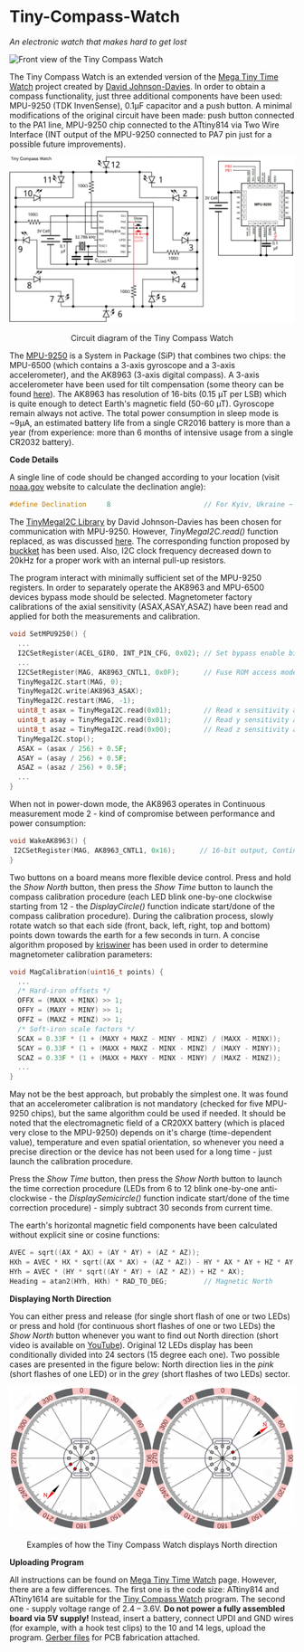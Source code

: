 # Tiny-Compass-Watch
*An electronic watch that makes hard to get lost*

![Front view of the Tiny Compass Watch](figures/front_side.png)

The Tiny Compass Watch is an extended version of the [Mega Tiny Time Watch](https://github.com/technoblogy/mega-tiny-time-watch/) project created by [David Johnson-Davies](https://github.com/technoblogy). In order to obtain a compass functionality, just three additional components have been used: MPU-9250 (TDK InvenSense), 0.1µF capacitor and a push button. A minimal modifications of the original circuit have been made: push button connected to the PA1 line, MPU-9250 chip connected to the ATtiny814 via Two Wire Interface (INT output of the MPU-9250 connected to PA7 pin just for a possible future improvements).

![Circuit of the Tiny Compass Watch](figures/circuit.png)
<p align="center">Circuit diagram of the Tiny Compass Watch

  The [MPU-9250](https://invensense.tdk.com/products/motion-tracking/9-axis/mpu-9250/) is a System in Package (SiP) that combines two chips: the MPU-6500 (which contains a 3-axis gyroscope and a 3-axis accelerometer), and the AK8963 (3-axis digital compass). A 3-axis accelerometer have been used for tilt compensation (some theory can be found [here](https://ieeexplore.ieee.org/abstract/document/838300)). The AK8963 has resolution of 16-bits (0.15 µT per LSB) which is quite enough to detect Earth's magnetic field (50-60 µT). Gyroscope remain always not active. The total power consumption in sleep mode is ~9µA, an estimated battery life from a single CR2016 battery is more than a year (from experience: more than 6 months of intensive usage from a single CR2032 battery).
  
  **Code Details**
  
  A single line of code should be changed according to your location (visit [noaa.gov](https://www.ngdc.noaa.gov/geomag/calculators/magcalc.shtml#declination) website to calculate the declination angle):
  ```C++
  #define Declination     8                       // For Kyiv, Ukraine ~ +8 deg (2022 year)
```
  The [TinyMegaI2C Library](https://github.com/technoblogy/tiny-mega-i2c) by David Johnson-Davies has been chosen for communication with MPU-9250. However, *TinyMegaI2C.read()* function replaced, as was discussed [here](https://github.com/technoblogy/tiny-mega-i2c/issues/3). The corresponding function proposed by [buckket](https://gist.github.com/buckket/09619e6cdc5dee056d41bfb57065db81) has been used. Also, I2C clock frequency decreased down to 20kHz for a proper work with an internal pull-up resistors.
  
  The program interact with minimally sufficient set of the MPU-9250 registers. In order to separately operate the AK8963 and MPU-6500 devices bypass mode should be selected. Magnetometer factory calibrations of the axial sensitivity (ASAX,ASAY,ASAZ) have been read and applied for both the measurements
and calibration.
  ```C++
  void SetMPU9250() {
    ...
    I2CSetRegister(ACEL_GIRO, INT_PIN_CFG, 0x02); // Set bypass enable bit
    ...
    I2CSetRegister(MAG, AK8963_CNTL1, 0x0F);      // Fuse ROM access mode
    TinyMegaI2C.start(MAG, 0);
    TinyMegaI2C.write(AK8963_ASAX);
    TinyMegaI2C.restart(MAG, -1);
    uint8_t asax = TinyMegaI2C.read(0x01);        // Read x sensitivity adjustment value, send ACK
    uint8_t asay = TinyMegaI2C.read(0x01);        // Read y sensitivity adjustment value, send ACK
    uint8_t asaz = TinyMegaI2C.read(0x00);        // Read z sensitivity adjustment value, send NACK
    TinyMegaI2C.stop();
    ASAX = (asax / 256) + 0.5F;
    ASAY = (asay / 256) + 0.5F;
    ASAZ = (asaz / 256) + 0.5F;
    ...
  }
```
  When not in power-down mode, the AK8963 operates in Continuous measurement mode 2 - kind of compromise between performance and power consumption:
   ```C++
  void WakeAK8963() {
    I2CSetRegister(MAG, AK8963_CNTL1, 0x16);      // 16-bit output, Continuous measurement mode 2
  }
```
  
  Two buttons on a board means more flexible device control. Press and hold the *Show North* button, then press the *Show Time* button to launch the compass calibration procedure (each LED blink one-by-one clockwise starting from 12 - the *DisplayCircle()* function indicate start/done of the compass calibration procedure). During the calibration process, slowly rotate watch so that each side (front, back, left, right, top and bottom) points down towards the earth for a few seconds in turn. A concise algorithm proposed by [kriswiner](https://github.com/kriswiner/MPU6050/wiki/Simple-and-Effective-Magnetometer-Calibration) has been used in order to determine magnetometer calibration parameters:
  ```C++
  void MagCalibration(uint16_t points) {
    ...
    /* Hard-iron offsets */
    OFFX = (MAXX + MINX) >> 1;                           
    OFFY = (MAXY + MINY) >> 1;
    OFFZ = (MAXZ + MINZ) >> 1;
    /* Soft-iron scale factors */
    SCAX = 0.33F * (1 + (MAXY + MAXZ - MINY - MINZ) / (MAXX - MINX));
    SCAY = 0.33F * (1 + (MAXX + MAXZ - MINX - MINZ) / (MAXY - MINY));
    SCAZ = 0.33F * (1 + (MAXX + MAXY - MINX - MINY) / (MAXZ - MINZ));
    ...
  }
```
  May not be the best approach, but probably the simplest one. It was found that an accelerometer calibration is not mandatory (checked for five MPU-9250 chips), but the same algorithm could be used if needed. It should be noted that the electromagnetic field of a CR20XX battery (which is placed very close to the MPU-9250) depends on it's charge (time-dependent value), temperature and even spatial orientation, so whenever you need a precise direction or the device has not been used for a long time - just launch the calibration procedure.
  
  Press the *Show Time* button, then press the *Show North* button to launch the time correction procedure (LEDs from 6 to 12 blink one-by-one anti-clockwise - the *DisplaySemicircle()* function indicate start/done of the time correction procedure) - simply subtract 30 seconds from current time.
  
  The earth's horizontal magnetic field components have been calculated without explicit sine or cosine functions:
  ```C
  AVEC = sqrt((AX * AX) + (AY * AY) + (AZ * AZ));
  HXh = AVEC * HX * sqrt((AX * AX) + (AZ * AZ)) - HY * AX * AY + HZ * AY * sqrt((AY * AY) + (AZ * AZ));
  HYh = AVEC * (HY * sqrt((AY * AY) + (AZ * AZ)) + HZ * AX);
  Heading = atan2(HYh, HXh) * RAD_TO_DEG;         // Magnetic North
```

  **Displaying North Direction**
  
  You can either press and release (for single short flash of one or two LEDs) or press and hold (for continuous short flashes of one or two LEDs) the *Show North* button whenever you want to find out North direction (short video is available on [YouTube](https://www.youtube.com/watch?v=BqxkJCPgP0E)). Original 12 LEDs display has been conditionally divided into 24 sectors (15 degree each one). Two possible cases are presented in the figure below: North direction lies in the *pink* (short flashes of one LED) or in the *grey* (short flashes of two LEDs) sector.
  
![Show North example](figures/north_show_example.png)
<p align="center">Examples of how the Tiny Compass Watch displays North direction
  
  **Uploading Program**
  
  All instructions can be found on [Mega Tiny Time Watch](http://www.technoblogy.com/show?2OKF) page. However, there are a few differences. The first one is the code size: ATtiny814 and ATtiny1614 are suitable for the [Tiny Compass Watch](https://github.com/akapulko20/Tiny-Compass-Watch/blob/main/CompassWatch.ino) program. The second one - supply voltage range of 2.4 – 3.6V. **Do not power a fully assembled board via 5V supply!** Instead, insert a battery, connect UPDI and GND wires (for example, with a hook test clips) to the 10 and 14 legs, upload the program. [Gerber files](https://github.com/akapulko20/Tiny-Compass-Watch/raw/main/Gerber_Tiny_Compass_Watch%20.zip) for PCB fabrication attached.
